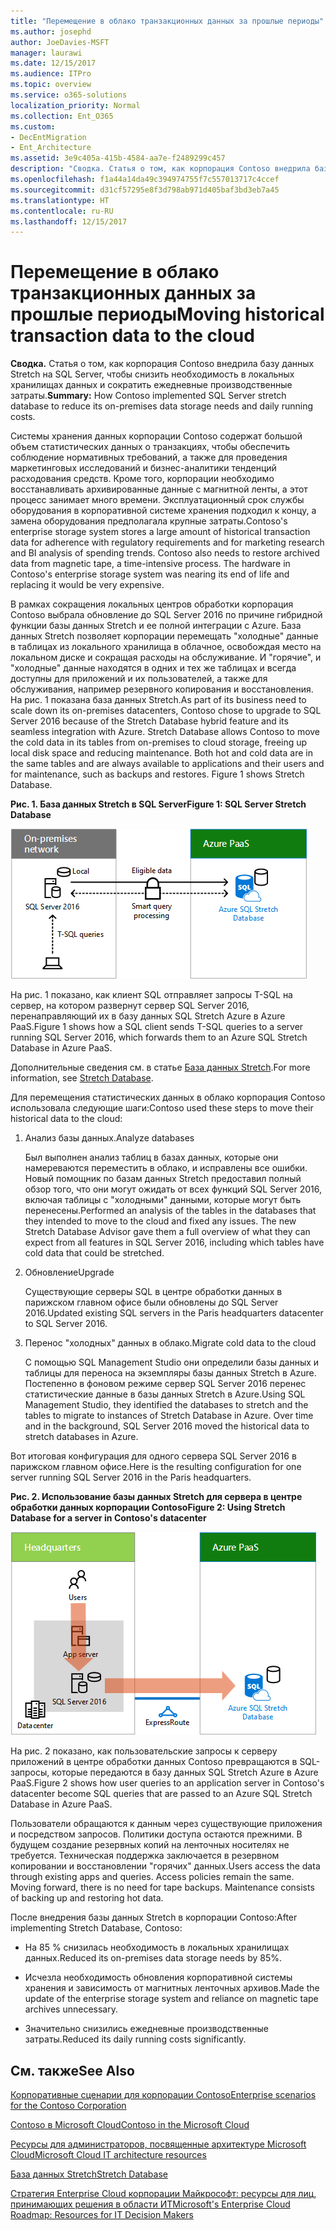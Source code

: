 ```yaml
---
title: "Перемещение в облако транзакционных данных за прошлые периоды"
ms.author: josephd
author: JoeDavies-MSFT
manager: laurawi
ms.date: 12/15/2017
ms.audience: ITPro
ms.topic: overview
ms.service: o365-solutions
localization_priority: Normal
ms.collection: Ent_O365
ms.custom:
- DecEntMigration
- Ent_Architecture
ms.assetid: 3e9c405a-415b-4584-aa7e-f2489299c457
description: "Сводка. Статья о том, как корпорация Contoso внедрила базу данных Stretch на SQL Server, чтобы снизить необходимость в локальных хранилищах данных и сократить ежедневные производственные затраты."
ms.openlocfilehash: f1a44a14da49c394974755f7c557013717c4ccef
ms.sourcegitcommit: d31cf57295e8f3d798ab971d405baf3bd3eb7a45
ms.translationtype: HT
ms.contentlocale: ru-RU
ms.lasthandoff: 12/15/2017
---
```

# <a name="moving-historical-transaction-data-to-the-cloud"></a><span data-ttu-id="ae979-103">Перемещение в облако транзакционных данных за прошлые периоды</span><span class="sxs-lookup"><span data-stu-id="ae979-103">Moving historical transaction data to the cloud</span></span>

 <span data-ttu-id="ae979-104">**Сводка.** Статья о том, как корпорация Contoso внедрила базу данных Stretch на SQL Server, чтобы снизить необходимость в локальных хранилищах данных и сократить ежедневные производственные затраты.</span><span class="sxs-lookup"><span data-stu-id="ae979-104">**Summary:** How Contoso implemented SQL Server stretch database to reduce its on-premises data storage needs and daily running costs.</span></span>
  
<span data-ttu-id="ae979-p101">Системы хранения данных корпорации Contoso содержат большой объем статистических данных о транзакциях, чтобы обеспечить соблюдение нормативных требований, а также для проведения маркетинговых исследований и бизнес-аналитики тенденций расходования средств. Кроме того, корпорации необходимо восстанавливать архивированные данные с магнитной ленты, а этот процесс занимает много времени. Эксплуатационный срок службы оборудования в корпоративной системе хранения подходил к концу, а замена оборудования предполагала крупные затраты.</span><span class="sxs-lookup"><span data-stu-id="ae979-p101">Contoso's enterprise storage system stores a large amount of historical transaction data for adherence with regulatory requirements and for marketing research and BI analysis of spending trends. Contoso also needs to restore archived data from magnetic tape, a time-intensive process. The hardware in Contoso's enterprise storage system was nearing its end of life and replacing it would be very expensive.</span></span> 
  
<span data-ttu-id="ae979-p102">В рамках сокращения локальных центров обработки корпорация Contoso выбрала обновление до SQL Server 2016 по причине гибридной функции базы данных Stretch и ее полной интеграции с Azure. База данных Stretch позволяет корпорации перемещать "холодные" данные в таблицах из локального хранилища в облачное, освобождая место на локальном диске и сокращая расходы на обслуживание. И "горячие", и "холодные" данные находятся в одних и тех же таблицах и всегда доступны для приложений и их пользователей, а также для обслуживания, например резервного копирования и восстановления. На рис. 1 показана база данных Stretch.</span><span class="sxs-lookup"><span data-stu-id="ae979-p102">As part of its business need to scale down its on-premises datacenters, Contoso chose to upgrade to SQL Server 2016 because of the Stretch Database hybrid feature and its seamless integration with Azure. Stretch Database allows Contoso to move the cold data in its tables from on-premises to cloud storage, freeing up local disk space and reducing maintenance. Both hot and cold data are in the same tables and are always available to applications and their users and for maintenance, such as backups and restores. Figure 1 shows Stretch Database.</span></span>
  
<span data-ttu-id="ae979-112">**Рис. 1. База данных Stretch в SQL Server**</span><span class="sxs-lookup"><span data-stu-id="ae979-112">**Figure 1: SQL Server Stretch Database**</span></span>

![База данных SQL Server Stretch как гибридное решение для хранения данных](images/Contoso_Poster/StretchDB01.png)
  
<span data-ttu-id="ae979-114">На рис. 1 показано, как клиент SQL отправляет запросы T-SQL на сервер, на котором развернут сервер SQL Server 2016, перенаправляющий их в базу данных SQL Stretch Azure в Azure PaaS.</span><span class="sxs-lookup"><span data-stu-id="ae979-114">Figure 1 shows how a SQL client sends T-SQL queries to a server running SQL Server 2016, which forwards them to an Azure SQL Stretch Database in Azure PaaS.</span></span>
  
<span data-ttu-id="ae979-115">Дополнительные сведения см. в статье [База данных Stretch](https://msdn.microsoft.com/library/dn935011.aspx).</span><span class="sxs-lookup"><span data-stu-id="ae979-115">For more information, see [Stretch Database](https://msdn.microsoft.com/library/dn935011.aspx).</span></span>
  
<span data-ttu-id="ae979-116">Для перемещения статистических данных в облако корпорация Contoso использовала следующие шаги:</span><span class="sxs-lookup"><span data-stu-id="ae979-116">Contoso used these steps to move their historical data to the cloud:</span></span>
  
1. <span data-ttu-id="ae979-117">Анализ базы данных.</span><span class="sxs-lookup"><span data-stu-id="ae979-117">Analyze databases</span></span>
    
    <span data-ttu-id="ae979-p103">Был выполнен анализ таблиц в базах данных, которые они намереваются переместить в облако, и исправлены все ошибки. Новый помощник по базам данных Stretch предоставил полный обзор того, что они могут ожидать от всех функций SQL Server 2016, включая таблицы с "холодными" данными, которые могут быть перенесены.</span><span class="sxs-lookup"><span data-stu-id="ae979-p103">Performed an analysis of the tables in the databases that they intended to move to the cloud and fixed any issues. The new Stretch Database Advisor gave them a full overview of what they can expect from all features in SQL Server 2016, including which tables have cold data that could be stretched.</span></span>
    
2. <span data-ttu-id="ae979-120">Обновление</span><span class="sxs-lookup"><span data-stu-id="ae979-120">Upgrade</span></span>
    
    <span data-ttu-id="ae979-121">Существующие серверы SQL в центре обработки данных в парижском главном офисе были обновлены до SQL Server 2016.</span><span class="sxs-lookup"><span data-stu-id="ae979-121">Updated existing SQL servers in the Paris headquarters datacenter to SQL Server 2016.</span></span>
    
3. <span data-ttu-id="ae979-122">Перенос "холодных" данных в облако.</span><span class="sxs-lookup"><span data-stu-id="ae979-122">Migrate cold data to the cloud</span></span>
    
    <span data-ttu-id="ae979-p104">С помощью SQL Management Studio они определили базы данных и таблицы для переноса на экземпляры базы данных Stretch в Azure. Постепенно в фоновом режиме сервер SQL Server 2016 перенес статистические данные в базы данных Stretch в Azure.</span><span class="sxs-lookup"><span data-stu-id="ae979-p104">Using SQL Management Studio, they identified the databases to stretch and the tables to migrate to instances of Stretch Database in Azure. Over time and in the background, SQL Server 2016 moved the historical data to stretch databases in Azure.</span></span>
    
<span data-ttu-id="ae979-125">Вот итоговая конфигурация для одного сервера SQL Server 2016 в парижском главном офисе.</span><span class="sxs-lookup"><span data-stu-id="ae979-125">Here is the resulting configuration for one server running SQL Server 2016 in the Paris headquarters.</span></span>
  
<span data-ttu-id="ae979-126">**Рис. 2. Использование базы данных Stretch для сервера в центре обработки данных корпорации Contoso**</span><span class="sxs-lookup"><span data-stu-id="ae979-126">**Figure 2: Using Stretch Database for a server in Contoso's datacenter**</span></span>

![Настройка Базы данных SQL Server Stretch, выполняемая Contoso для одного компьютера с SQL Server](images/Contoso_Poster/StretchDB02.png)

  
<span data-ttu-id="ae979-128">На рис. 2 показано, как пользовательские запросы к серверу приложений в центре обработки данных Contoso превращаются в SQL-запросы, которые передаются в базу данных SQL Stretch Azure в Azure PaaS.</span><span class="sxs-lookup"><span data-stu-id="ae979-128">Figure 2 shows how user queries to an application server in Contoso's datacenter become SQL queries that are passed to an Azure SQL Stretch Database in Azure PaaS.</span></span>
  
<span data-ttu-id="ae979-p105">Пользователи обращаются к данным через существующие приложения и посредством запросов. Политики доступа остаются прежними. В будущем создание резервных копий на ленточных носителях не требуется. Техническая поддержка заключается в резервном копировании и восстановлении "горячих" данных.</span><span class="sxs-lookup"><span data-stu-id="ae979-p105">Users access the data through existing apps and queries. Access policies remain the same. Moving forward, there is no need for tape backups. Maintenance consists of backing up and restoring hot data.</span></span>
  
<span data-ttu-id="ae979-133">После внедрения базы данных Stretch в корпорации Contoso:</span><span class="sxs-lookup"><span data-stu-id="ae979-133">After implementing Stretch Database, Contoso:</span></span>
  
- <span data-ttu-id="ae979-134">На 85 % снизилась необходимость в локальных хранилищах данных.</span><span class="sxs-lookup"><span data-stu-id="ae979-134">Reduced its on-premises data storage needs by 85%.</span></span>
    
- <span data-ttu-id="ae979-135">Исчезла необходимость обновления корпоративной системы хранения и зависимость от магнитных ленточных архивов.</span><span class="sxs-lookup"><span data-stu-id="ae979-135">Made the update of the enterprise storage system and reliance on magnetic tape archives unnecessary.</span></span>
    
- <span data-ttu-id="ae979-136">Значительно снизились ежедневные производственные затраты.</span><span class="sxs-lookup"><span data-stu-id="ae979-136">Reduced its daily running costs significantly.</span></span>
    
## <a name="see-also"></a><span data-ttu-id="ae979-137">См. также</span><span class="sxs-lookup"><span data-stu-id="ae979-137">See Also</span></span>

[<span data-ttu-id="ae979-138">Корпоративные сценарии для корпорации Contoso</span><span class="sxs-lookup"><span data-stu-id="ae979-138">Enterprise scenarios for the Contoso Corporation</span></span>](enterprise-scenarios-for-the-contoso-corporation.md)
  
[<span data-ttu-id="ae979-139">Contoso в Microsoft Cloud</span><span class="sxs-lookup"><span data-stu-id="ae979-139">Contoso in the Microsoft Cloud</span></span>](contoso-in-the-microsoft-cloud.md)
  
[<span data-ttu-id="ae979-140">Ресурсы для администраторов, посвященные архитектуре Microsoft Cloud</span><span class="sxs-lookup"><span data-stu-id="ae979-140">Microsoft Cloud IT architecture resources</span></span>](microsoft-cloud-it-architecture-resources.md)

[<span data-ttu-id="ae979-141">База данных Stretch</span><span class="sxs-lookup"><span data-stu-id="ae979-141">Stretch Database</span></span>](https://msdn.microsoft.com/library/dn935011.aspx)
  
[<span data-ttu-id="ae979-142">Стратегия Enterprise Cloud корпорации Майкрософт: ресурсы для лиц, принимающих решения в области ИТ</span><span class="sxs-lookup"><span data-stu-id="ae979-142">Microsoft's Enterprise Cloud Roadmap: Resources for IT Decision Makers</span></span>](https://sway.com/FJ2xsyWtkJc2taRD)




